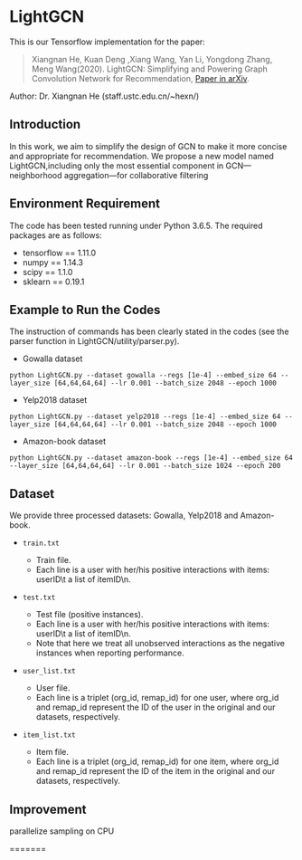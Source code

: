 # LightGCN
This is our Tensorflow implementation for the paper:

>Xiangnan He, Kuan Deng ,Xiang Wang, Yan Li, Yongdong Zhang, Meng Wang(2020). LightGCN: Simplifying and Powering Graph Convolution Network for Recommendation, [Paper in arXiv](https://arxiv.org/abs/2002.02126).

Author: Dr. Xiangnan He (staff.ustc.edu.cn/~hexn/)

## Introduction
In this work, we aim to simplify the design of GCN to make it more concise and appropriate for recommendation. We propose a new model named LightGCN,including only the most essential component in GCN—neighborhood aggregation—for collaborative filtering

## Environment Requirement
The code has been tested running under Python 3.6.5. The required packages are as follows:
* tensorflow == 1.11.0
* numpy == 1.14.3
* scipy == 1.1.0
* sklearn == 0.19.1

## Example to Run the Codes
The instruction of commands has been clearly stated in the codes (see the parser function in LightGCN/utility/parser.py).
* Gowalla dataset
```
python LightGCN.py --dataset gowalla --regs [1e-4] --embed_size 64 --layer_size [64,64,64,64] --lr 0.001 --batch_size 2048 --epoch 1000
```
* Yelp2018 dataset
```
python LightGCN.py --dataset yelp2018 --regs [1e-4] --embed_size 64 --layer_size [64,64,64,64] --lr 0.001 --batch_size 2048 --epoch 1000
```
* Amazon-book dataset
```
python LightGCN.py --dataset amazon-book --regs [1e-4] --embed_size 64 --layer_size [64,64,64,64] --lr 0.001 --batch_size 1024 --epoch 200 
```

## Dataset
We provide three processed datasets: Gowalla, Yelp2018 and Amazon-book.
* `train.txt`
  * Train file.
  * Each line is a user with her/his positive interactions with items: userID\t a list of itemID\n.

* `test.txt`
  * Test file (positive instances).
  * Each line is a user with her/his positive interactions with items: userID\t a list of itemID\n.
  * Note that here we treat all unobserved interactions as the negative instances when reporting performance.
  
* `user_list.txt`
  * User file.
  * Each line is a triplet (org_id, remap_id) for one user, where org_id and remap_id represent the ID of the user in the original and our datasets, respectively.
  
* `item_list.txt`
  * Item file.
  * Each line is a triplet (org_id, remap_id) for one item, where org_id and remap_id represent the ID of the item in the original and our datasets, respectively.

## Improvement
parallelize sampling on CPU

=======


